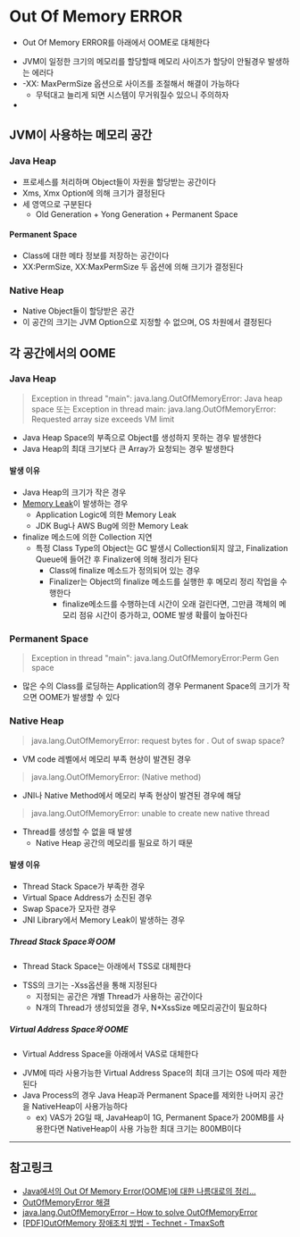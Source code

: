 # Out Of Memory ERROR
* Out Of Memory ERROR를 아래에서 OOME로 대체한다
- JVM이 일정한 크기의 메모리를 할당할때 메모리 사이즈가 할당이 안될경우 발생하는 에러다
- -XX: MaxPermSize 옵션으로 사이즈를 조절해서 해결이 가능하다
	- 무턱대고 늘리게 되면 시스템이 무거워질수 있으니 주의하자
- 

## JVM이 사용하는 메모리 공간
### Java Heap
- 프로세스를 처리하며 Object들이 자원을 할당받는 공간이다
- Xms, Xmx Option에 의해 크기가 결정된다
- 세 영역으로 구분된다
	- Old Generation + Yong Generation + Permanent Space 

#### Permanent Space
- Class에 대한 메타 정보를 저장하는 공간이다
- XX:PermSize, XX:MaxPermSize 두 옵션에 의해 크기가 결정된다

### Native Heap
- Native Object들이 할당받은 공간
- 이 공간의 크기는 JVM Option으로 지정할 수 없으며, OS 차원에서 결정된다

## 각 공간에서의 OOME

### Java Heap
> Exception in thread "main": java.lang.OutOfMemoryError: Java heap space 또는
> Exception in thread main: java.lang.OutOfMemoryError: Requested array size exceeds VM limit
- Java Heap Space의 부족으로 Object를 생성하지 못하는 경우 발생한다
- Java Heap의 최대 크기보다 큰 Array가 요청되는 경우 발생한다

#### 발생 이유
- Java Heap의 크기가 작은 경우
- [Memory Leak](https://github.com/kimsunoh/TIL/blob/master/Java/java_memory_leak.md)이 발생하는 경우
	- Application Logic에 의한 Memory Leak
	- JDK Bug나 AWS Bug에 의한 Memory Leak
- finalize 메소드에 의한 Collection 지연
	- 특정 Class Type의 Object는 GC 발생시 Collection되지 않고, Finalization Queue에 들어간 후 Finalizer에 의해 정리가 된다
		- Class에 finalize 메소드가 정의되어 있는 경우
		- Finalizer는 Object의 finalize 메소드를 실행한 후 메모리 정리 작업을 수행한다
			- finalize메소드를 수행하는데 시간이 오래 걸린다면, 그만큼 객체의 메모리 점유 시간이 증가하고, OOME 발생 확률이 높아진다

### Permanent Space
> Exception in thread "main": java.lang.OutOfMemoryError:Perm Gen space
- 많은 수의 Class를 로딩하는 Application의 경우 Permanent Space의 크기가 작으면 OOME가 발생할 수 있다

### Native Heap
> java.lang.OutOfMemoryError: request bytes for . Out of swap space? 
- VM code 레벨에서 메모리 부족 현상이 발견된 경우
> java.lang.OutOfMemoryError: (Native method)
- JNI나 Native Method에서 메모리 부족 현상이 발견된 경우에 해당
> java.lang.OutOfMemoryError: unable to create new native thread
- Thread를 생성할 수 없을 때 발생
	- Native Heap 공간의 메모리를 필요로 하기 때문

#### 발생 이유
- Thread Stack Space가 부족한 경우
- Virtual Space Address가 소진된 경우
- Swap Space가 모자란 경우
- JNI Library에서 Memory Leak이 발생하는 경우

##### Thread Stack Space와 OOM
* Thread Stack Space는 아래에서 TSS로 대체한다
- TSS의 크기는 -Xss옵션을 통해 지정된다
	- 지정되는 공간은 개별 Thread가 사용하는 공간이다
	- N개의 Thread가 생성되었을 경우, N*XssSize 메모리공간이 필요하다

##### Virtual Address Space와 OOME
* Virtual Address Space을 아래에서 VAS로 대체한다
- JVM에 따라 사용가능한 Virtual Address Space의 최대 크기는 OS에 따라 제한된다
- Java Process의 경우 Java Heap과 Permanent Space를 제외한 나머지 공간을 NativeHeap이 사용가능하다
	- ex) VAS가 2G일 때, JavaHeap이 1G, Permanent Space가 200MB를 사용한다면 NativeHeap이 사용 가능한 최대 크기는 800MB이다

---
## 참고링크
- [Java에서의 Out Of Memory Error(OOME)에 대한 나름대로의 정리...](http://ukja.tistory.com/61) 
- [OutOfMemoryError 해결](http://xpace.tistory.com/30)
- [java.lang.OutOfMemoryError – How to solve OutOfMemoryError](https://examples.javacodegeeks.com/java-basics/exceptions/java-lang-outofmemoryerror-how-to-solve-outofmemoryerror/)
- [[PDF]OutOfMemory 장애조치 방법 - Technet - TmaxSoft](https://technet.tmaxsoft.com/download.do?filePath=/nas/technet/technet/upload/kss/tdoc/jeus/2014/01/&fileName=FILE-20140105-000045_140105151928_1.pdf)